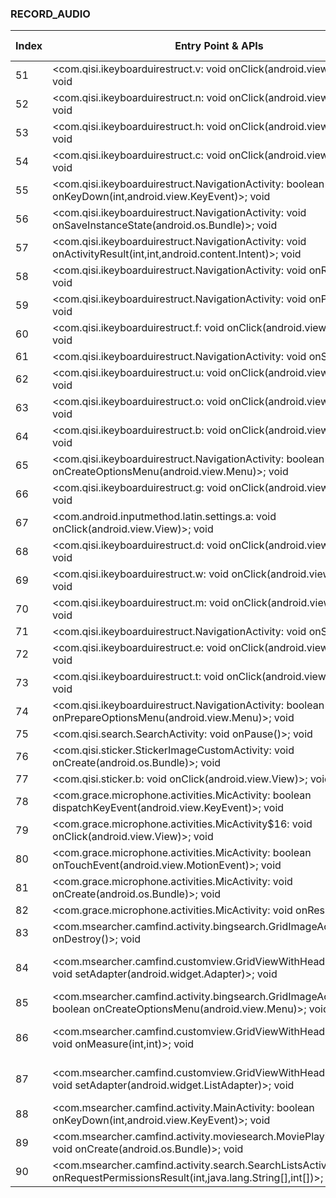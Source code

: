### RECORD_AUDIO
| Index | Entry Point & APIs | Screen shot | Resource id | Label |
| ------------- | ------------- | ------------- |-------------|-------------|
| 51 | <com.qisi.ikeyboarduirestruct.v: void onClick(android.view.View)>; void <init> | ![](D:\COSMOS\output\py\Play_win8\Tools\com.emoji.coolkeyboard\com.qisi.ikeyboarduirestruct.NavigationActivity.png) |  | F |
| 52 | <com.qisi.ikeyboarduirestruct.n: void onClick(android.view.View)>; void <init> | ![](D:\COSMOS\output\py\Play_win8\Tools\com.emoji.coolkeyboard\com.qisi.ikeyboarduirestruct.NavigationActivity.png) |  | F |
| 53 | <com.qisi.ikeyboarduirestruct.h: void onClick(android.view.View)>; void <init> | ![](D:\COSMOS\output\py\Play_win8\Tools\com.emoji.coolkeyboard\com.qisi.ikeyboarduirestruct.NavigationActivity.png) |  | F |
| 54 | <com.qisi.ikeyboarduirestruct.c: void onClick(android.view.View)>; void <init> | ![](D:\COSMOS\output\py\Play_win8\Tools\com.emoji.coolkeyboard\com.qisi.ikeyboarduirestruct.NavigationActivity.png) |  | F |
| 55 | <com.qisi.ikeyboarduirestruct.NavigationActivity: boolean onKeyDown(int,android.view.KeyEvent)>; void <init> | ![](D:\COSMOS\output\py\Play_win8\Tools\com.emoji.coolkeyboard\com.qisi.ikeyboarduirestruct.NavigationActivity.png) |  | F |
| 56 | <com.qisi.ikeyboarduirestruct.NavigationActivity: void onSaveInstanceState(android.os.Bundle)>; void <init> | ![](D:\COSMOS\output\py\Play_win8\Tools\com.emoji.coolkeyboard\com.qisi.ikeyboarduirestruct.NavigationActivity.png) |  | F |
| 57 | <com.qisi.ikeyboarduirestruct.NavigationActivity: void onActivityResult(int,int,android.content.Intent)>; void <init> | ![](D:\COSMOS\output\py\Play_win8\Tools\com.emoji.coolkeyboard\com.qisi.ikeyboarduirestruct.NavigationActivity.png) |  | F |
| 58 | <com.qisi.ikeyboarduirestruct.NavigationActivity: void onResume()>; void <init> | ![](D:\COSMOS\output\py\Play_win8\Tools\com.emoji.coolkeyboard\com.qisi.ikeyboarduirestruct.NavigationActivity.png) |  | F |
| 59 | <com.qisi.ikeyboarduirestruct.NavigationActivity: void onPause()>; void <init> | ![](D:\COSMOS\output\py\Play_win8\Tools\com.emoji.coolkeyboard\com.qisi.ikeyboarduirestruct.NavigationActivity.png) |  | F |
| 60 | <com.qisi.ikeyboarduirestruct.f: void onClick(android.view.View)>; void <init> | ![](D:\COSMOS\output\py\Play_win8\Tools\com.emoji.coolkeyboard\com.qisi.ikeyboarduirestruct.NavigationActivity.png) |  | F |
| 61 | <com.qisi.ikeyboarduirestruct.NavigationActivity: void onStop()>; void <init> | ![](D:\COSMOS\output\py\Play_win8\Tools\com.emoji.coolkeyboard\com.qisi.ikeyboarduirestruct.NavigationActivity.png) |  | F |
| 62 | <com.qisi.ikeyboarduirestruct.u: void onClick(android.view.View)>; void <init> | ![](D:\COSMOS\output\py\Play_win8\Tools\com.emoji.coolkeyboard\com.qisi.ikeyboarduirestruct.NavigationActivity.png) |  | F |
| 63 | <com.qisi.ikeyboarduirestruct.o: void onClick(android.view.View)>; void <init> | ![](D:\COSMOS\output\py\Play_win8\Tools\com.emoji.coolkeyboard\com.qisi.ikeyboarduirestruct.NavigationActivity.png) |  | F |
| 64 | <com.qisi.ikeyboarduirestruct.b: void onClick(android.view.View)>; void <init> | ![](D:\COSMOS\output\py\Play_win8\Tools\com.emoji.coolkeyboard\com.qisi.ikeyboarduirestruct.NavigationActivity.png) |  | F |
| 65 | <com.qisi.ikeyboarduirestruct.NavigationActivity: boolean onCreateOptionsMenu(android.view.Menu)>; void <init> | ![](D:\COSMOS\output\py\Play_win8\Tools\com.emoji.coolkeyboard\com.qisi.ikeyboarduirestruct.NavigationActivity.png) |  | F |
| 66 | <com.qisi.ikeyboarduirestruct.g: void onClick(android.view.View)>; void <init> | ![](D:\COSMOS\output\py\Play_win8\Tools\com.emoji.coolkeyboard\com.qisi.ikeyboarduirestruct.NavigationActivity.png) |  | F |
| 67 | <com.android.inputmethod.latin.settings.a: void onClick(android.view.View)>; void <init> | ![](D:\COSMOS\output\py\Play_win8\Tools\com.emoji.coolkeyboard\com.qisi.ikeyboarduirestruct.NavigationActivity.png) |  | F |
| 68 | <com.qisi.ikeyboarduirestruct.d: void onClick(android.view.View)>; void <init> | ![](D:\COSMOS\output\py\Play_win8\Tools\com.emoji.coolkeyboard\com.qisi.ikeyboarduirestruct.NavigationActivity.png) |  | F |
| 69 | <com.qisi.ikeyboarduirestruct.w: void onClick(android.view.View)>; void <init> | ![](D:\COSMOS\output\py\Play_win8\Tools\com.emoji.coolkeyboard\com.qisi.ikeyboarduirestruct.NavigationActivity.png) |  | F |
| 70 | <com.qisi.ikeyboarduirestruct.m: void onClick(android.view.View)>; void <init> | ![](D:\COSMOS\output\py\Play_win8\Tools\com.emoji.coolkeyboard\com.qisi.ikeyboarduirestruct.NavigationActivity.png) |  | F |
| 71 | <com.qisi.ikeyboarduirestruct.NavigationActivity: void onStart()>; void <init> | ![](D:\COSMOS\output\py\Play_win8\Tools\com.emoji.coolkeyboard\com.qisi.ikeyboarduirestruct.NavigationActivity.png) |  | F |
| 72 | <com.qisi.ikeyboarduirestruct.e: void onClick(android.view.View)>; void <init> | ![](D:\COSMOS\output\py\Play_win8\Tools\com.emoji.coolkeyboard\com.qisi.ikeyboarduirestruct.NavigationActivity.png) |  | F |
| 73 | <com.qisi.ikeyboarduirestruct.t: void onClick(android.view.View)>; void <init> | ![](D:\COSMOS\output\py\Play_win8\Tools\com.emoji.coolkeyboard\com.qisi.ikeyboarduirestruct.NavigationActivity.png) |  | F |
| 74 | <com.qisi.ikeyboarduirestruct.NavigationActivity: boolean onPrepareOptionsMenu(android.view.Menu)>; void <init> | ![](D:\COSMOS\output\py\Play_win8\Tools\com.emoji.coolkeyboard\com.qisi.ikeyboarduirestruct.NavigationActivity.png) |  | F |
| 75 | <com.qisi.search.SearchActivity: void onPause()>; void <init> | ![](D:\COSMOS\output\py\Play_win8\Tools\com.emoji.coolkeyboard\com.qisi.search.SearchActivity.png) |  | D |
| 76 | <com.qisi.sticker.StickerImageCustomActivity: void onCreate(android.os.Bundle)>; void <init> | ![](D:\COSMOS\output\py\Play_win8\Tools\com.emoji.coolkeyboard\com.qisi.sticker.StickerImageCustomActivity.png) |  | F |
| 77 | <com.qisi.sticker.b: void onClick(android.view.View)>; void <init> | ![](D:\COSMOS\output\py\Play_win8\Tools\com.emoji.coolkeyboard\com.qisi.sticker.StickerImageCustomActivity.png) |  | F |
| 78 | <com.grace.microphone.activities.MicActivity: boolean dispatchKeyEvent(android.view.KeyEvent)>; void <init> | ![](D:\COSMOS\output\py\Play_win8\Tools\com.grace.microphone\com.grace.microphone.activities.MicActivity.png) |  | T |
| 79 | <com.grace.microphone.activities.MicActivity$16: void onClick(android.view.View)>; void <init> | ![](D:\COSMOS\output\py\Play_win8\Tools\com.grace.microphone\com.grace.microphone.activities.MicActivity.png) |  | T |
| 80 | <com.grace.microphone.activities.MicActivity: boolean onTouchEvent(android.view.MotionEvent)>; void <init> | ![](D:\COSMOS\output\py\Play_win8\Tools\com.grace.microphone\com.grace.microphone.activities.MicActivity.png) |  | T |
| 81 | <com.grace.microphone.activities.MicActivity: void onCreate(android.os.Bundle)>; void <init> | ![](D:\COSMOS\output\py\Play_win8\Tools\com.grace.microphone\com.grace.microphone.activities.MicActivity.png) |  | T |
| 82 | <com.grace.microphone.activities.MicActivity: void onResume()>; void <init> | ![](D:\COSMOS\output\py\Play_win8\Tools\com.grace.microphone\com.grace.microphone.activities.MicActivity.png) |  |  T |
| 83 | <com.msearcher.camfind.activity.bingsearch.GridImageActivity: void onDestroy()>; void <init> | ![](D:\COSMOS\output\py\Play_win8\Tools\com.msearcher.camfind\com.msearcher.camfind.activity.bingsearch.GridImageActivity.png) |  | F |
| 84 | <com.msearcher.camfind.customview.GridViewWithHeaderAndFooter: void setAdapter(android.widget.Adapter)>; void <init> | ![](D:\COSMOS\output\py\Play_win8\Tools\com.msearcher.camfind\com.msearcher.camfind.activity.bingsearch.GridImageActivity.png) | {'2131689609': <sensitive_component.SensitiveComponent.SensitiveView object at 0x000001AB4A09D4E0>} | F |
| 85 | <com.msearcher.camfind.activity.bingsearch.GridImageActivity: boolean onCreateOptionsMenu(android.view.Menu)>; void <init> | ![](D:\COSMOS\output\py\Play_win8\Tools\com.msearcher.camfind\com.msearcher.camfind.activity.bingsearch.GridImageActivity.png) |  | F |
| 86 | <com.msearcher.camfind.customview.GridViewWithHeaderAndFooter: void onMeasure(int,int)>; void <init> | ![](D:\COSMOS\output\py\Play_win8\Tools\com.msearcher.camfind\com.msearcher.camfind.activity.bingsearch.GridImageActivity.png) | {'2131689609': <sensitive_component.SensitiveComponent.SensitiveView object at 0x000001AB4A09DDD8>} |  F|
| 87 | <com.msearcher.camfind.customview.GridViewWithHeaderAndFooter: void setAdapter(android.widget.ListAdapter)>; void <init> | ![](D:\COSMOS\output\py\Play_win8\Tools\com.msearcher.camfind\com.msearcher.camfind.activity.bingsearch.GridImageActivity.png) | {'2131689609': <sensitive_component.SensitiveComponent.SensitiveView object at 0x000001AB4A09DE48>} | F |
| 88 | <com.msearcher.camfind.activity.MainActivity: boolean onKeyDown(int,android.view.KeyEvent)>; void <init> | ![](D:\COSMOS\output\py\Play_win8\Tools\com.msearcher.camfind\com.msearcher.camfind.activity.MainActivity.png) |  | F |
| 89 | <com.msearcher.camfind.activity.moviesearch.MoviePlayingActivity: void onCreate(android.os.Bundle)>; void <init> | ![](D:\COSMOS\output\py\Play_win8\Tools\com.msearcher.camfind\com.msearcher.camfind.activity.moviesearch.MoviePlayingActivity.png) |  | F |
| 90 | <com.msearcher.camfind.activity.search.SearchListsActivity: void onRequestPermissionsResult(int,java.lang.String[],int[])>; void <init> | ![](D:\COSMOS\output\py\Play_win8\Tools\com.msearcher.camfind\com.msearcher.camfind.activity.search.SearchListsActivity.png) |  | D |
